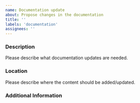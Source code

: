 ```yaml
---
name: Documentation update
about: Propose changes in the documentation
title: ''
labels: 'documentation'
assignees: ''
---
```


### Description

Please describe what documentation updates are needed.

### Location

Please describe where the content should be added/updated.

### Additional Information